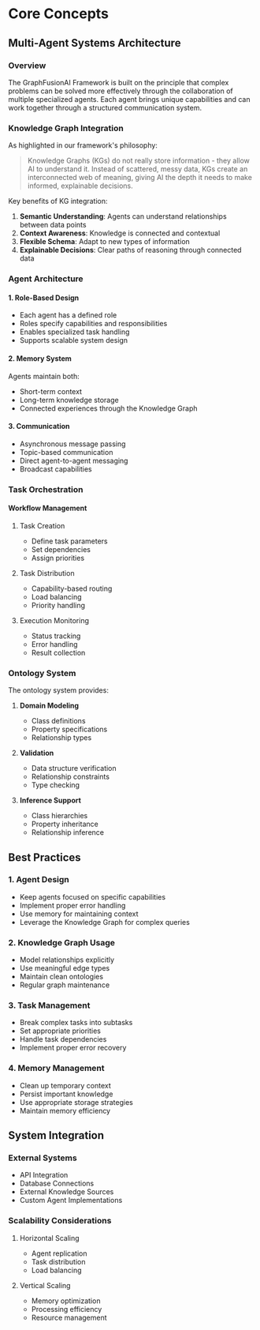 # Core Concepts

## Multi-Agent Systems Architecture

### Overview
The GraphFusionAI Framework is built on the principle that complex problems can be solved more effectively through the collaboration of multiple specialized agents. Each agent brings unique capabilities and can work together through a structured communication system.

### Knowledge Graph Integration
As highlighted in our framework's philosophy:
> Knowledge Graphs (KGs) do not really store information - they allow AI to understand it. Instead of scattered, messy data, KGs create an interconnected web of meaning, giving AI the depth it needs to make informed, explainable decisions.

Key benefits of KG integration:
1. **Semantic Understanding**: Agents can understand relationships between data points
2. **Context Awareness**: Knowledge is connected and contextual
3. **Flexible Schema**: Adapt to new types of information
4. **Explainable Decisions**: Clear paths of reasoning through connected data

### Agent Architecture

#### 1. Role-Based Design
- Each agent has a defined role
- Roles specify capabilities and responsibilities
- Enables specialized task handling
- Supports scalable system design

#### 2. Memory System
Agents maintain both:
- Short-term context
- Long-term knowledge storage
- Connected experiences through the Knowledge Graph

#### 3. Communication
- Asynchronous message passing
- Topic-based communication
- Direct agent-to-agent messaging
- Broadcast capabilities

### Task Orchestration

#### Workflow Management
1. Task Creation
   - Define task parameters
   - Set dependencies
   - Assign priorities

2. Task Distribution
   - Capability-based routing
   - Load balancing
   - Priority handling

3. Execution Monitoring
   - Status tracking
   - Error handling
   - Result collection

### Ontology System

The ontology system provides:
1. **Domain Modeling**
   - Class definitions
   - Property specifications
   - Relationship types

2. **Validation**
   - Data structure verification
   - Relationship constraints
   - Type checking

3. **Inference Support**
   - Class hierarchies
   - Property inheritance
   - Relationship inference

## Best Practices

### 1. Agent Design
- Keep agents focused on specific capabilities
- Implement proper error handling
- Use memory for maintaining context
- Leverage the Knowledge Graph for complex queries

### 2. Knowledge Graph Usage
- Model relationships explicitly
- Use meaningful edge types
- Maintain clean ontologies
- Regular graph maintenance

### 3. Task Management
- Break complex tasks into subtasks
- Set appropriate priorities
- Handle task dependencies
- Implement proper error recovery

### 4. Memory Management
- Clean up temporary context
- Persist important knowledge
- Use appropriate storage strategies
- Maintain memory efficiency

## System Integration

### External Systems
- API Integration
- Database Connections
- External Knowledge Sources
- Custom Agent Implementations

### Scalability Considerations
1. Horizontal Scaling
   - Agent replication
   - Task distribution
   - Load balancing

2. Vertical Scaling
   - Memory optimization
   - Processing efficiency
   - Resource management
